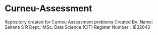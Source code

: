 # Curneu-Assessment
Repository created for Curneu Assessment problems
Created By:
Name: Sahana S R
Dept.: MSc. Data Science (CIT)
Register Number : 1832043

